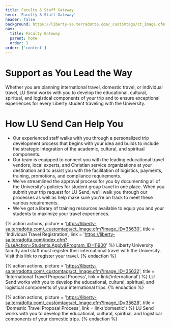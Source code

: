 ```yaml
---
title: Faculty & Staff Gateway
hero: 'Faculty & Staff Gateway'
header: false
background: https://liberty-sa.terradotta.com/_customtags/ct_Image.cfm?Image_ID=35627
nav:
  title: Faculty Gateway
  parent: home
  order: 3
order: ['content']
---
```


# Support as You Lead the Way

Whether you are planning international travel, domestic travel, or individual travel, LU Send works with you to develop the educational, cultural, spiritual, and logistical components of your trip and to ensure exceptional experiences for every Liberty student traveling with the University.

# How LU Send Can Help You

- Our experienced staff walks with you through a personalized trip development process that begins with your idea and builds to include the strategic integration of the academic, cultural, and spiritual components.
- Our team is equipped to connect you with the leading educational travel vendors, local experts, and Christian service organizations at your destination and to assist you with the facilitation of logistics, payments, training, promotions, and compliance requirements.
- We've streamlined the approval process for you by documenting all of the University's policies for student group travel in one place. When you submit your trip request for LU Send, we'll walk you through our processes as well as help make sure you're on track to meet these various requirements.
- We've got a library of training resources available to equip you and your students to maximize your travel experiences.

{% action actions,
  picture = 'https://liberty-sa.terradotta.com/_customtags/ct_Image.cfm?Image_ID=35630',
  title = 'Individual Travel Registration',
  link = 'https://liberty-sa.terradotta.com/index.cfm?FuseAction=Students.Apply&Program_ID=11900'
%}
Liberty University faculty and staff must register their international travel with the University. Visit this link to register your travel.
{% endaction %}

{% action actions,
  picture = 'https://liberty-sa.terradotta.com/_customtags/ct_Image.cfm?Image_ID=35632',
  title = 'Inter&shy;national Travel Proposal Process',
  link = link('international')
%}
LU Send works with you to develop the educational, cultural, spiritual, and logistical components of your international trips.
{% endaction %}

{% action actions,
  picture = 'https://liberty-sa.terradotta.com/_customtags/ct_Image.cfm?Image_ID=35628',
  title = 'Domestic Travel Proposal Process',
  link = link('domestic')
%}
LU Send works with you to develop the educational, cultural, spiritual, and logistical components of your domestic trips.
{% endaction %}
